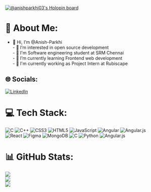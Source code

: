 [![@anishparkhi03's Holopin board](https://holopin.io/api/user/board?user=anishparkhi03)](https://holopin.io/@anishparkhi03)
# 💫 About Me:
- 👋 Hi, I’m @Anish-Parkhi<br>- 👀 I’m interested in open source development <br>- 🏫 I'm Software engineering student at SRM Chennai<br>- 🌱 I’m currently learning Frontend web development<br>- 🏢 I'm currently working as Project Intern at Rubiscape<br>


## 🌐 Socials:
[![LinkedIn](https://img.shields.io/badge/LinkedIn-%230077B5.svg?logo=linkedin&logoColor=white)](https://linkedin.com/in/https://www.linkedin.com/in/anishparkhi/) 

# 💻 Tech Stack:
![C](https://img.shields.io/badge/c-%2300599C.svg?style=flat&logo=c&logoColor=white) ![C++](https://img.shields.io/badge/c++-%2300599C.svg?style=flat&logo=c%2B%2B&logoColor=white) ![CSS3](https://img.shields.io/badge/css3-%231572B6.svg?style=flat&logo=css3&logoColor=white) ![HTML5](https://img.shields.io/badge/html5-%23E34F26.svg?style=flat&logo=html5&logoColor=white) ![JavaScript](https://img.shields.io/badge/javascript-%23323330.svg?style=flat&logo=javascript&logoColor=%23F7DF1E) ![Angular](https://img.shields.io/badge/angular-%23DD0031.svg?style=flat&logo=angular&logoColor=white) ![Angular.js](https://img.shields.io/badge/angular.js-%23E23237.svg?style=flat&logo=angularjs&logoColor=white) ![React](https://img.shields.io/badge/react-%2320232a.svg?style=flat&logo=react&logoColor=%2361DAFB) 	![Figma](https://img.shields.io/badge/figma-%23F24E1E.svg?style=flat&logo=figma&logoColor=white) ![MongoDB](https://img.shields.io/badge/MongoDB-%234ea94b.svg?style=flat&logo=mongodb&logoColor=white) ![C](https://img.shields.io/badge/c-%2300599C.svg?style=flat&logo=c&logoColor=white) ![Python](https://img.shields.io/badge/python-3670A0?style=flat&logo=python&logoColor=ffdd54) ![Angular.js](https://img.shields.io/badge/angular.js-%23E23237.svg?style=flat&logo=angularjs&logoColor=white)
# 📊 GitHub Stats:
![](https://github-readme-stats.vercel.app/api?username=Anish-Parkhi&theme=dark&hide_border=false&include_all_commits=true&count_private=true)<br/>
![](https://github-readme-streak-stats.herokuapp.com/?user=Anish-Parkhi&theme=dark&hide_border=false)<br/>
![](https://github-readme-stats.vercel.app/api/top-langs/?username=Anish-Parkhi&theme=dark&hide_border=false&include_all_commits=true&count_private=true&layout=compact)

<!-- Proudly created with GPRM ( https://gprm.itsvg.in ) -->
